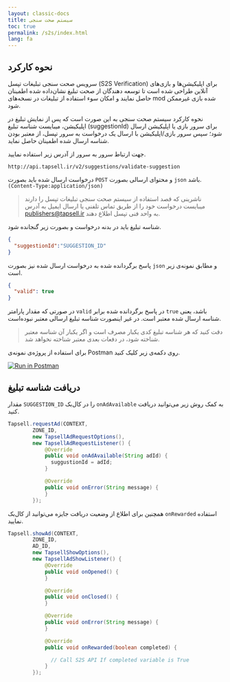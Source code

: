 ```yaml
---
layout: classic-docs
title: سیستم صحت سنجی
toc: true
permalink: /s2s/index.html
lang: fa
---
```



## نحوه کارکرد
سرویس صحت سنجی تبلیغات تپسل (S2S Verification) برای اپلیکیشن‌ها و بازی‌های آنلاین طراحی شده است تا توسعه دهندگان از صحت تبلیغ نشان‌داده شده اطمینان حاصل نمایند و امکان سوء استفاده از تبلیغات در نسخه‌های mod شده بازی غیرممکن شود.  

نحوه کارکرد سیستم صحت سنجی به این صورت است که پس از نمایش تبلیغ در اپلیکیشن، میبایست شناسه تبلیغ (suggestionId) برای سرور بازی یا اپلیکیشن ارسال شود؛ سپس سرور بازی/اپلیکیشن با ارسال یک درخواست به سرور تپسل، از معتبر بودن شناسه ارسال شده اطمینان حاصل نماید.

جهت ارتباط سرور به سرور از آدرس زیر استفاده نمایید.

```
http://api.tapsell.ir/v2/suggestions/validate-suggestion
```

درخواست ارسال شده باید بصورت `POST` و محتوای ارسالی بصورت `json` باشد. `(Content-Type:application/json)`

> ناشرینی که قصد استفاده از سیستم صحت سنجی تبلیغات تپسل را دارند میبایست درخواست خود را از طریق تماس تلفنی یا ارسال ایمیل به آدرس publishers@tapsell.ir به واحد فنی تپسل اطلاع دهند.

شناسه تبلیغ باید در بدنه درخواست و بصورت زیر گنجانده شود.

```json
{
  "suggestionId":"SUGGESTION_ID"
}
```
پاسخ برگردانده شده به درخواست ارسال شده نیز بصورت `json` و مطابق نمونه‌ی زیر است.

```json
{
  "valid": true
}
```

در صورتی که مقدار پارامتر `valid` در پاسخ برگردانده شده برابر `true` باشد، یعنی شناسه ارسال شده معتبر است. در غیر اینصورت شناسه تبلیغ ارسالی معتبر نبوده‌است.
> دقت کنید که هر شناسه تبلیغ کدی یکبار مصرف است و اگر یکبار آن شناسه معتبر شناخته شود، در دفعات بعدی معتبر شناخته نخواهد شد.

برای استفاده از پروژه‌ی نمونه‌ی Postman روی دکمه‌ی زیر کلیک کنید.

[![Run in Postman](https://run.pstmn.io/button.svg)](https://app.getpostman.com/run-collection/29d685edecb835e19195)

## دریافت شناسه تبلیغ
مقدار `SUGGESTION_ID` را در کال‌بک `onAdAvailable` به کمک روش زیر می‌توانید دریافت کنید.

```java
Tapsell.requestAd(CONTEXT,
        ZONE_ID,
        new TapsellAdRequestOptions(),
        new TapsellAdRequestListener() {
            @Override
            public void onAdAvailable(String adId) {
              suggustionId = adId;
            }

            @Override
            public void onError(String message) {
            }
        });
```

همچنین برای اطلاع از وضعیت دریافت جایزه می‌توانید از کال‌بک `onRewarded` استفاده نمایید.
```java
Tapsell.showAd(CONTEXT,
        ZONE_ID,
        AD_ID,
        new TapsellShowOptions(),
        new TapsellAdShowListener() {
            @Override
            public void onOpened() {
            }

            @Override
            public void onClosed() {
            }

            @Override
            public void onError(String message) {
            }

            @Override
            public void onRewarded(boolean completed) {

              // Call S2S API If completed variable is True
            }
        });
```
